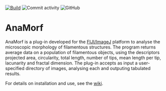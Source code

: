 [![Build](https://github.com/djpbarry/anamorf/actions/workflows/maven.yml/badge.svg)](https://github.com/djpbarry/anamorf/actions/workflows/maven.yml) ![Commit activity](https://img.shields.io/github/commit-activity/y/djpbarry/anamorf?style=plastic) ![GitHub](https://img.shields.io/github/license/djpbarry/anamorf?color=green&style=plastic)

# AnaMorf

AnaMorf is a plug-in developed for the [FIJI/ImageJ](http://fiji.sc/) platform to analyse the microscopic morphology of filamentous structures. The program returns average data on a population of filamentous objects, using the descriptors projected area, circularity, total length, number of tips, mean length per tip, lacunarity and fractal dimension. The plug-in accepts as input a user-specified directory of images, analysing each and outputing tabulated results.

For details on installation and use, see the [wiki](https://github.com/djpbarry/AnaMorf/wiki).
